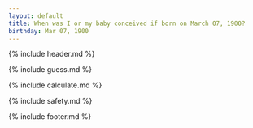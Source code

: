 ```yaml
---
layout: default
title: When was I or my baby conceived if born on March 07, 1900?
birthday: Mar 07, 1900
---
```


{% include header.md %}

{% include guess.md %}

{% include calculate.md %}

{% include safety.md %}

{% include footer.md %}



